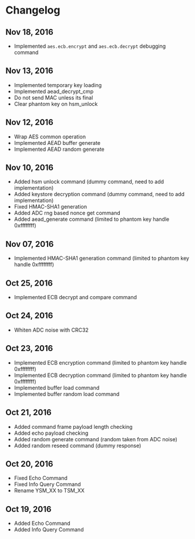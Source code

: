 # Changelog

## Nov 18, 2016
- Implemented `aes.ecb.encrypt` and `aes.ecb.decrypt` debugging command

## Nov 13, 2016
- Implemented temporary key loading
- Implemented aead_decrypt_cmp
- Do not send MAC unless its final
- Clear phantom key on hsm_unlock

## Nov 12, 2016
- Wrap AES common operation
- Implemented AEAD buffer generate
- Implemented AEAD random generate

## Nov 10, 2016
- Added hsm unlock command (dummy command, need to add implementation)
- Added keystore decryption command (dummy command, need to add implementation)
- Fixed HMAC-SHA1 generation
- Added ADC rng based nonce get command
- Added aead_generate command (limited to phantom key handle 0xffffffff)

## Nov 07, 2016
- Implemented HMAC-SHA1 generation command (limited to phantom key handle 0xffffffff)

## Oct 25, 2016
 - Implemented ECB decrypt and compare command

## Oct 24, 2016
- Whiten ADC noise with CRC32

## Oct 23, 2016
- Implemented ECB encryption command (limited to phantom key handle 0xffffffff)
- Implemented ECB decryption command (limited to phantom key handle 0xffffffff)
- Implemented buffer load command
- Implemented buffer random load command

## Oct 21, 2016
- Added command frame payload length checking
- Added echo payload checking
- Added random generate command (random taken from ADC noise)
- Added random reseed command (dummy response)

## Oct 20, 2016
- Fixed Echo Command
- Fixed Info Query Command
- Rename YSM_XX to TSM_XX

## Oct 19, 2016
- Added Echo Command
- Added Info Query Command
